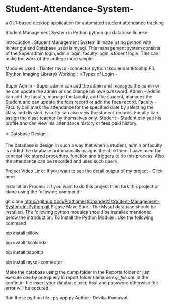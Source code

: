 # Student-Attendance-System-
a GUI-based desktop application for automated student attendance tracking

Student Management System in Python
python gui database licnese

Introduction :
Student Management System is made using python with tkinter gui and Database used is mysql. This management system consists of the Superadmin login,admin login, faculty login, student login. This can make the work of the college more simple.


Modules Used :
Tkinter
mysql-connector python
tkcalendar
tktooltip
PIL (Python Imaging Library)
Working :
✳️Types of Login -

Super Admin - Super admin can add the admin and manages the admin or he can update the admin or can change his own password.
Admin - Admin can add the faculty, manage the faculty, add the student, manages the Student and can update the fees record or add the fees record.
Faculty - Faculty can mark the attendance for the specified date by selecting the class and division. Faculty can also view the student records. Faculty can assign the class teacher by themselves only.
Student - Student can see his profile and can view his attendance history or fees paid history.

✳️ Database Design -

The database is design in such a way that when a student, admin or faculty is added the database automatically assigns the id to them. I have used the concept like stored procedure, function and triggers to do this process. Also the attendance can be recorded and used such query.

Project Video Link :
If you want to see the detail output of my project - Click here

Installation Process :
If you want to do this project then fork this project or clone using the following command :

git clone https://github.com/PrathameshDhande22/Student-Management-System-in-Python.git
Please Make Sure : The Mysql database should be installed. The following python modules should be installed mentioned below the introduction. To Install the Python Module : Use the following command

pip install pillow

pip install tkcalendar

pip install tktooltip

pip install mysql-connector

Make the database using the dump folder in the Reports folder or just execute one by one query in report folder filename *sql_file.sql*.
In the config.ini file insert your database user, host and password otherwise the error will be occured.


Run these python file :
py app.py
Author : Devika Kumawat
